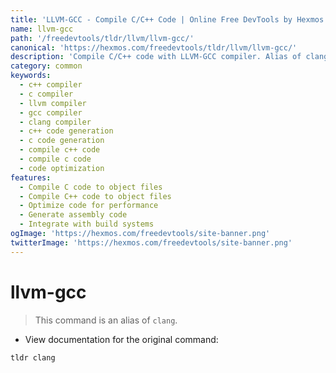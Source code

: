 ```yaml
---
title: 'LLVM-GCC - Compile C/C++ Code | Online Free DevTools by Hexmos'
name: llvm-gcc
path: '/freedevtools/tldr/llvm/llvm-gcc/'
canonical: 'https://hexmos.com/freedevtools/tldr/llvm/llvm-gcc/'
description: 'Compile C/C++ code with LLVM-GCC compiler. Alias of clang with powerful optimization features. Get started with our free online tool, no registration required.'
category: common
keywords:
  - c++ compiler
  - c compiler
  - llvm compiler
  - gcc compiler
  - clang compiler
  - c++ code generation
  - c code generation
  - compile c++ code
  - compile c code
  - code optimization
features:
  - Compile C code to object files
  - Compile C++ code to object files
  - Optimize code for performance
  - Generate assembly code
  - Integrate with build systems
ogImage: 'https://hexmos.com/freedevtools/site-banner.png'
twitterImage: 'https://hexmos.com/freedevtools/site-banner.png'
---
```


# llvm-gcc

> This command is an alias of `clang`.

- View documentation for the original command:

`tldr clang`
